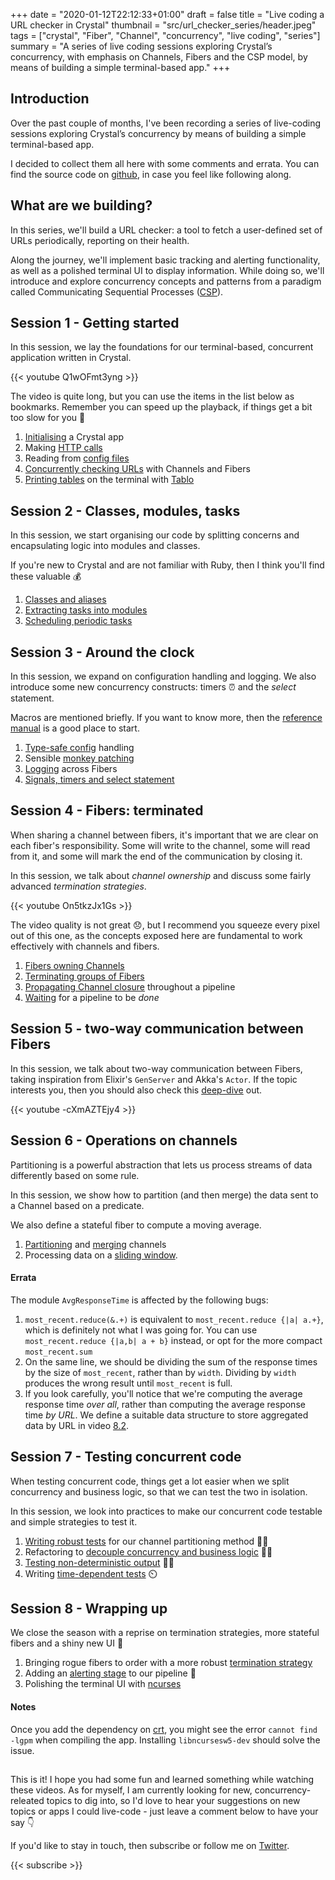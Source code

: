 +++
date = "2020-01-12T22:12:33+01:00"
draft = false
title = "Live coding a URL checker in Crystal"
thumbnail = "src/url_checker_series/header.jpeg"
tags = ["crystal", "Fiber", "Channel", "concurrency", "live coding", "series"]
summary = "A series of live coding sessions exploring Crystal’s concurrency, with emphasis on Channels, Fibers and the CSP model, by means of building a simple terminal-based app."
+++

## Introduction
Over the past couple of months, I've been recording a series of live-coding sessions exploring Crystal’s concurrency by means of building a simple terminal-based app.

I decided to collect them all here with some comments and errata.
You can find the source code on [github](https://github.com/lbarasti/twitch-url-checker), in case you feel like following along.

## What are we building?
In this series, we'll build a URL checker: a tool to fetch a user-defined set of URLs periodically, reporting on their health.

Along the journey, we'll implement basic tracking and alerting functionality, as well as a polished terminal UI to display information. While doing so, we'll introduce and explore concurrency concepts and patterns from a paradigm called Communicating Sequential Processes ([CSP](https://en.wikipedia.org/wiki/Communicating_sequential_processes)).

## Session 1 - Getting started
In this session, we lay the foundations for our terminal-based, concurrent application written in Crystal.

{{< youtube Q1wOFmt3yng >}}

The video is quite long, but you can use the items in the list below as bookmarks.
Remember you can speed up the playback, if things get a bit too slow for you :runner:

1. [Initialising](https://www.youtube.com/watch?v=Q1wOFmt3yng) a Crystal app
1. Making [HTTP calls](https://youtu.be/Q1wOFmt3yng?t=343)
1. Reading from [config files](https://youtu.be/Q1wOFmt3yng?t=500)
1. [Concurrently checking URLs](https://youtu.be/Q1wOFmt3yng?t=1258) with Channels and Fibers
1. [Printing tables](https://youtu.be/Q1wOFmt3yng?t=2591) on the terminal with [Tablo](https://github.com/hutou/tablo)

## Session 2 - Classes, modules, tasks
In this session, we start organising our code by splitting concerns and encapsulating logic into modules and classes.

If you're new to Crystal and are not familiar with Ruby, then I think you'll find these valuable :moneybag:

1. [Classes and aliases](https://www.youtube.com/watch?v=e9nBJTFCohg)
2. [Extracting tasks into modules](https://www.youtube.com/watch?v=F2ju3VOOosA)
3. [Scheduling periodic tasks](https://www.youtube.com/watch?v=uQaHz2g_39c)

## Session 3 - Around the clock
In this session, we expand on configuration handling and logging. We also introduce some new concurrency constructs: timers :alarm_clock: and the _select_ statement.

Macros are mentioned briefly. If you want to know more, then the [reference manual](https://crystal-lang.org/reference/syntax_and_semantics/macros.html) is a good place to start.

1. [Type-safe config](https://www.youtube.com/watch?v=-IAkeAFW7xQ) handling
2. Sensible [monkey patching](https://www.youtube.com/watch?v=bx3C73EKqIw)
3. [Logging](https://www.youtube.com/watch?v=BjgYHxZ7ztI) across Fibers
4. [Signals, timers and select statement](https://www.youtube.com/watch?v=x_9y7Z8MvHE)

## Session 4 - Fibers: terminated
When sharing a channel between fibers, it's important that we are clear on each fiber's responsibility. Some will write to the channel, some will read from it, and some will mark the end of the communication by closing it.

In this session, we talk about _channel ownership_ and discuss some fairly advanced _termination strategies_.

{{< youtube On5tkzJx1Gs >}}

The video quality is not great :disappointed:, but I recommend you squeeze every pixel out of this one, as the concepts exposed here are fundamental to work effectively with channels and fibers.

1. [Fibers owning Channels](https://www.youtube.com/watch?v=On5tkzJx1Gs)
2. [Terminating groups of Fibers](https://www.youtube.com/watch?v=i_yfrOP3BJc)
3. [Propagating Channel closure](https://www.youtube.com/watch?v=OPWLvPsYo5g) throughout a pipeline
4. [Waiting](https://www.youtube.com/watch?v=d6JaNC35R20) for a pipeline to be *done*

## Session 5 - two-way communication between Fibers
In this session, we talk about two-way communication between Fibers, taking inspiration from Elixir's `GenServer` and Akka's `Actor`. If the topic interests you, then you should also check this [deep-dive](/post/two_way_comm_between_fibers/) out.

{{< youtube -cXmAZTEjy4 >}}

## Session 6 - Operations on channels
Partitioning is a powerful abstraction that lets us process streams of data differently based on some rule.

In this session, we show how to partition (and then merge) the data sent to a Channel based on a predicate.

We also define a stateful fiber to compute a moving average.

1. [Partitioning](https://www.youtube.com/watch?v=xcHcqdm1Q84) and [merging](https://www.youtube.com/w/atch?v=v5P6scaJHV0) channels
2. Processing data on a [sliding window](https://www.youtube.com/watch?v=u55XmYgU-B8).

#### Errata
The module `AvgResponseTime` is affected by the following bugs:
1. `most_recent.reduce(&.+)` is equivalent to `most_recent.reduce {|a| a.+}`, which is definitely not what I was going for. You can use `most_recent.reduce {|a,b| a + b}` instead, or opt for the more compact `most_recent.sum`
1. On the same line, we should be dividing the sum of the response times by the size of `most_recent`, rather than by `width`. Dividing by `width` produces the wrong result until `most_recent` is full.
1. If you look carefully, you'll notice that we're computing the average response time _over all_, rather than computing the average response time _by URL_. We define a suitable data structure to store aggregated data by URL in video [8.2](https://www.youtube.com/watch?v=egmKFrqwfh0).

## Session 7 - Testing concurrent code
When testing concurrent code, things get a lot easier when we split concurrency and business logic, so that we can test the two in isolation.

In this session, we look into practices to make our concurrent code testable and simple strategies to test it.
1. [Writing robust tests](https://www.youtube.com/watch?v=1SumwtRv2tI) for our channel partitioning method :weight_lifting_woman:
1. Refactoring to [decouple concurrency and business logic](https://www.youtube.com/watch?v=FkBEaltQE1k) :merman:
1. [Testing non-deterministic output](https://www.youtube.com/watch?v=HN5Mx0Vrc8Y) :woman_shrugging:
1. Writing [time-dependent tests](https://www.youtube.com/watch?v=MKtDeYDHm3g) :timer_clock:

## Session 8 - Wrapping up
We close the season with a reprise on termination strategies, more stateful fibers and a shiny new UI :rocket:

1. Bringing rogue fibers to order with a more robust [termination strategy](https://www.youtube.com/watch?v=tz732LThVGo)
1. Adding an [alerting stage](https://www.youtube.com/watch?v=egmKFrqwfh0) to our pipeline :rotating_light:
1. Polishing the terminal UI with [ncurses](https://www.youtube.com/watch?v=hpNFVdnRric)

#### Notes
Once you add the dependency on [crt](https://github.com/maiha/crt.cr), you might see the error `cannot find -lgpm` when compiling the app. Installing `libncursesw5-dev` should solve the issue.

## 

This is it! I hope you had some fun and learned something while watching these videos. As for myself, I am currently looking for new, concurrency-releated topics to dig into, so I'd love to hear your suggestions on new topics or apps I could live-code - just leave a comment below to have your say :point_down:

If you'd like to stay in touch, then subscribe or follow me on [Twitter](https://twitter.com/lbarasti).

{{< subscribe >}}